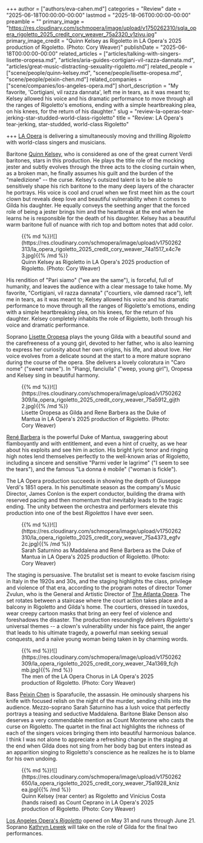 +++
author = ["authors/eva-cahen.md"]
categories = "Review"
date = "2025-06-18T00:00:00-00:00"
lastmod = "2025-18-06T00:00:00-00:00"
preamble = ""
primary_image = "https://res.cloudinary.com/schmopera/image/upload/v1750262310/sqla_opera_rigoletto_2025_credit_cory_weaver_75a2320_v1zivu.jpg"
primary_image_credit = "Quinn Kelsey as Rigoletto in LA Opera's 2025 production of Rigoletto. (Photo: Cory Weaver)"
publishDate = "2025-06-18T00:00:00-00:00"
related_articles = ["articles/talking-with-singers-lisette-oropesa.md", "articles/aria-guides-cortigiani-vil-razza-dannata.md", "articles/great-music-distracting-sexuality-rigoletto.md"]
related_people = ["scene/people/quinn-kelsey.md", "scene/people/lisette-oropesa.md", "scene/people/peixin-chen.md"]
related_companies = ["scene/companies/los-angeles-opera.md"]
short_description = "My favorite, 'Cortigiani, vil razza dannata', left me in tears, as it was meant to; Kelsey allowed his voice and his dramatic performance to move through all the ranges of Rigoletto's emotions, ending with a simple heartbreaking plea, on his knees, for the return of his daughter."
slug = "review-la-operas-tear-jerking-star-studded-world-class-rigoletto"
title = "Review: LA Opera's tear-jerking, star-studded, world-class Rigoletto"

+++
[LA Opera](https://www.laopera.org/performances/2025/rigoletto) is delivering a simultaneously moving and thrilling _Rigoletto_ with world-class singers and musicians.

Baritone [Quinn Kelsey](/scene/people/quinn-kelsey/), who is considered as one of the great current Verdi baritones, stars in this production. He plays the title role of the mocking jester and subtly evolves through the three acts to the closing curtain when, as a broken man, he finally assumes his guilt and the burden of the "maledizione" -- the curse. Kelsey's outsized talent is to be able to sensitively shape his rich baritone to the many deep layers of the character he portrays. His voice is cool and cruel when we first meet him as the court clown but reveals deep love and beautiful vulnerability when it comes to Gilda his daughter. He equally conveys the seething anger that the forced role of being a jester brings him and the heartbreak at the end when he learns he is responsible for the death of his daughter. Kelsey has a beautiful warm baritone full of nuance with rich top and bottom notes that add color. 

<figure data-type="image">{{% md %}}![](https://res.cloudinary.com/schmopera/image/upload/v1750262313/la_opera_rigoletto_2025_credit_cory_weaver_74a1517_x4c7e3.jpg){{% /md %}}
<figcaption>Quinn Kelsey as Rigoletto in LA Opera's 2025 production of Rigoletto. (Photo: Cory Weaver)</figcaption>
</figure>

His rendition of "Pari siamo" ("we are the same"), is forceful, full of humanity, and leaves the audience with a clear message to take home. My favorite, "Cortigiani, vil razza dannata" ("courtiers, vile damned race"), left me in tears, as it was meant to; Kelsey allowed his voice and his dramatic performance to move through all the ranges of Rigoletto's emotions, ending with a simple heartbreaking plea, on his knees, for the return of his daughter. Kelsey completely inhabits the role of Rigoletto, both through his voice and dramatic performance.

Soprano [Lisette Oropesa](/scene/people/lisette-oropesa/) plays the young Gilda with a beautiful sound and the carefreeness of a young girl, devoted to her father, who is also learning to express her curiosity about her own origins, his life, and about love. Her voice evolves from a delicate sound at the start to a more mature soprano during the course of the opera. She delivers a lovely coloratura in "Caro nome" ("sweet name"). In "Piangi, fanciulla" ("weep, young girl"), Oropesa and Kelsey sing in beautiful harmony.

<figure data-type="image">{{% md %}}![](https://res.cloudinary.com/schmopera/image/upload/v1750262309/la_opera_rigoletto_2025_credit_cory_weaver_75a5912_gijth2.jpg){{% /md %}}
<figcaption>Lisette Oropesa as Gilda and Rene Barbera as the Duke of Mantua in LA Opera's 2025 production of Rigoletto. (Photo: Cory Weaver)</figcaption>
</figure>

[René Barbera](/scene/people/rene-barbera/) is the powerful Duke of Mantua, swaggering about flamboyantly and with entitlement, and even a hint of cruelty, as we hear about his exploits and see him in action. His bright lyric tenor and ringing high notes lend themselves perfectly to the well-known arias of Rigoletto, including a sincere and sensitive "Parmi veder le lagrime" ("I seem to see the tears"), and the famous "La donna è mobile" ("woman is fickle").

The LA Opera production succeeds in showing the depth of Giuseppe Verdi's 1851 opera. In his penultimate season as the company's Music Director, James Conlon is the expert conductor, building the drama with reserved pacing and then momentum that inevitably leads to the tragic ending. The unity between the orchestra and performers elevate this production into one of the best _Rigolettos_ I have ever seen. 

<figure data-type="image">{{% md %}}![](https://res.cloudinary.com/schmopera/image/upload/v1750262310/la_opera_rigoletto_2025_credit_cory_weaver_75a4373_egfv2c.jpg){{% /md %}}
<figcaption>Sarah Saturnino as Maddalena and René Barbera as the Duke of Mantua in LA Opera's 2025 production of Rigoletto. (Photo: Cory Weaver)</figcaption>
</figure>

The staging is persuasive. The brutalist set is meant to evoke fascism rising in Italy in the 1920s and 30s, and the staging highlights the class, privilege and violence of that era, according to the program notes of director Tomer Zvulun, who is the General and Artistic Director of [The Atlanta Opera](/scene/companies/the-atlanta-opera/). The set rotates between a staircase where the court action takes place and a balcony in Rigoletto and Gilda's home. The courtiers, dressed in tuxedos, wear creepy cartoon masks that bring an eery feel of violence and foreshadows the disaster. The production resoundingly delivers _Rigoletto_'s universal themes -- a clown's vulnerability under his face paint, the anger that leads to his ultimate tragedy, a powerful man seeking sexual conquests, and a naïve young woman being taken in by charming words.

<figure data-type="image">{{% md %}}![](https://res.cloudinary.com/schmopera/image/upload/v1750262309/la_opera_rigoletto_2025_credit_cory_weaver_74a1369_fcjhmb.jpg){{% /md %}}
<figcaption>The men of the LA Opera Chorus in LA Opera's 2025 production of Rigoletto. (Photo: Cory Weaver)</figcaption>
</figure>

Bass [Peixin Chen](/scene/people/peixin-chen/) is Sparafucile, the assassin. He ominously sharpens his knife with focused relish on the night of the murder, sending chills into the audience. Mezzo-soprano Sarah Saturnino has a lush voice that perfectly portrays a teasing and seductive Maddalena. Baritone Blake Denson also deserves a very commendable mention as Count Monterone who casts the curse on Rigoletto. The quartet in the final act highlights the richness of each of the singers voices bringing them into beautiful harmonious balance. I think I was not alone to appreciate a refreshing change in the staging at the end when Gilda does not sing from her body bag but enters instead as an apparition singing to Rigoletto's conscience as he realizes he is to blame for his own undoing.

<figure data-type="image">{{% md %}}![](https://res.cloudinary.com/schmopera/image/upload/v1750262650/la_opera_rigoletto_2025_credit_cory_weaver_75a1928_knizea.jpg){{% /md %}}
<figcaption>Quinn Kelsey (rear center) as Rigoletto and Vinícius Costa (hands raised) as Count Ceprano in LA Opera's 2025 production of Rigoletto. (Photo: Cory Weaver)</figcaption>
</figure>

[Los Angeles Opera's _Rigoletto_](https://www.laopera.org/performances/2025/rigoletto) opened on May 31 and runs through June 21. Soprano [Kathryn Lewek](/scene/people/kathryn-lewek/) will take on the role of Gilda for the final two performances.